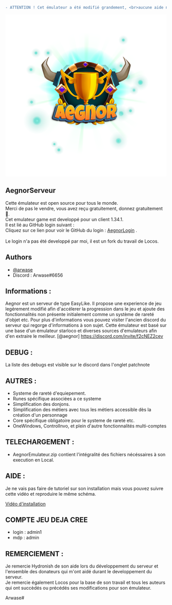 ```diff
- ATTENTION ! Cet émulateur a été modifié grandement, <br>aucune aide ne sera apporté si vous souhaitez également le modifier !
```
![Logo](./aegnorlogo.png)

## AegnorServeur

Cette émulateur est open source pour tous le monde.  
Merci de pas le vendre, vous avez reçu gratuitement, donnez gratuitement 🤗.<br>
Cet emulateur game est developpé pour un client 1.34.1.<br>
Il est lié au GitHub login suivant :<br>
Cliquez sur ce lien pour voir le GitHub du login : [AegnorLogin](https://github.com/arwase/aegnor_loginV2) .<br><br>
Le login n'a pas été developpé par moi, il est un fork du travail de Locos.

## Authors

- [@arwase](https://github.com/arwase) 
- Discord : Arwase#6656

## Informations :

Aegnor est un serveur de type EasyLike.
Il propose une experience de jeu legérement modifié afin d'accélerer la progression dans le jeu et ajoute des fonctionnalités non présente initialement comme un système de rareté d'objet etc.
Pour plus d'informations vous pouvez visiter l'ancien discord du serveur qui regorge d'informations à son sujet.
Cette émulateur est basé sur une base d'un émulateur starloco et diverses sources d'emulateurs afin d'en extraire le meilleur.
[@aegnor] https://discord.com/invite/f2cNEZ2cev

## DEBUG :

La liste des debugs est visible sur le discord dans l'onglet patchnote

## AUTRES :

- Systeme de rareté d'equiepement.
- Runes spécifique associées a ce systeme
- Simplification des donjons.
- Simplification des métiers avec tous les métiers accessible dès la création d'un personnage
- Core spécifique obligatoire pour le systeme de rareté etc.
- OneWindows, ControlInvo, et plein d'autre fonctionnalités multi-comptes 

## TELECHARGEMENT :

- AegnorEmulateur.zip contient l'intégralité des fichiers nécéssaires à son execution en Local.

## AIDE :

Je ne vais pas faire de tutoriel sur son installation mais vous pouvez suivre cette vidéo et reproduire le même schéma.

[Vidéo d'installation](https://youtu.be/06tjFmFvEkk) 


## COMPTE JEU DEJA CREE

- login : admin1
- mdp : admin

## REMERCIEMENT :

Je remercie Hydronish de son aide lors du développement du serveur et l'ensemble des donateurs qui m'ont aidé durant le developpement du serveur. <br>
Je remercie également Locos pour la base de son travail et tous les auteurs qui ont succèdés ou précédés ses modifications pour son émulateur.

Arwase#
